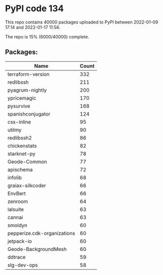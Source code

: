 # PyPI code 134

This repo contains 40000 packages uploaded to PyPI between 
2022-01-09 17:14 and 2022-01-17 11:56.

The repo is 15% (6000/40000) complete.

## Packages:

| Name  | Count |
| ----- | ----- |
| terraform-version | 332 |
| redlibssh | 211 |
| pyagrum-nightly | 200 |
| ypricemagic | 170 |
| pysurvive | 168 |
| spanishconjugator | 124 |
| css-inline | 95 |
| utilmy | 90 |
| redlibssh2 | 86 |
| chickenstats | 82 |
| starknet-py | 78 |
| Geode-Common | 77 |
| apischema | 72 |
| infolib | 68 |
| graiax-silkcoder | 66 |
| EnvBert | 66 |
| zenroom | 64 |
| lalsuite | 63 |
| cannai | 63 |
| smoldyn | 60 |
| pepperize.cdk-organizations | 60 |
| jetpack-io | 60 |
| Geode-BackgroundMesh | 60 |
| ddtrace | 59 |
| slg-dev-ops | 58 |


